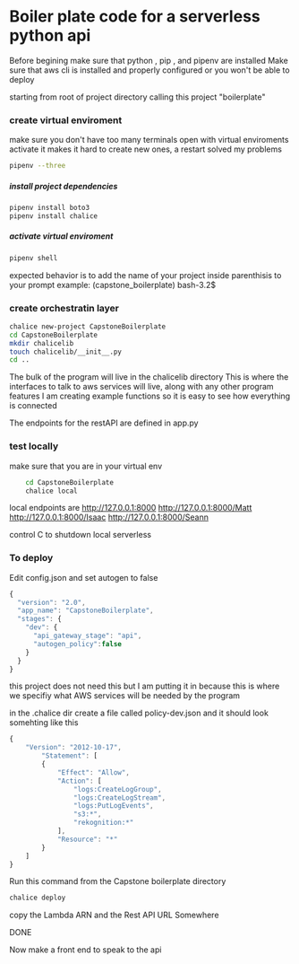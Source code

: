 # Boiler plate code for a serverless python api 

Before begining make sure that python , pip , and pipenv are installed
Make sure that aws cli is installed and properly configured or you won't be able to deploy 

starting from root of project directory calling this project "boilerplate"

### create virtual enviroment 
make sure you don't have too many terminals open with virtual enviroments activate
it makes it hard to create new ones, a restart solved my problems 
```bash
pipenv --three 
```
##### install project dependencies 
```bash
pipenv install boto3
pipenv install chalice 
```
##### activate virtual enviroment 
```bash
pipenv shell
```
expected behavior is to add the name of your project inside parenthisis to your prompt
example: (capstone_boilerplate) bash-3.2$ 

### create orchestratin layer 
```bash
chalice new-project CapstoneBoilerplate
cd CapstoneBoilerplate 
mkdir chalicelib
touch chalicelib/__init__.py
cd ..
```

The bulk of the program will live in the chalicelib directory
This is where the interfaces to talk to aws services will live, along with any other program features
I am creating example functions so it is easy to see how everything is connected

The endpoints for the restAPI are defined in app.py


### test locally 
make sure that you are in your virtual env 
```bash     
    cd CapstoneBoilerplate
    chalice local 
```
local endpoints are 
http://127.0.0.1:8000
http://127.0.0.1:8000/Matt
http://127.0.0.1:8000/Isaac
http://127.0.0.1:8000/Seann 

control C to shutdown local serverless

### To deploy 
Edit config.json and set autogen to false
```javascript 
{
  "version": "2.0",
  "app_name": "CapstoneBoilerplate",
  "stages": {
    "dev": {
      "api_gateway_stage": "api",
      "autogen_policy":false
    }
  }
}
```
this project does not need this but I am putting it in because this is where we specifiy what AWS services will be needed by the program

in the .chalice dir create a file called policy-dev.json and it should look somehting like this 
```javascript
{
    "Version": "2012-10-17",
        "Statement": [
        {
            "Effect": "Allow",
            "Action": [
                "logs:CreateLogGroup",
                "logs:CreateLogStream",
                "logs:PutLogEvents",
                "s3:*",
                "rekognition:*"
            ],
            "Resource": "*"
        }
    ]
}
```

Run this command from the Capstone boilerplate directory
```bash
chalice deploy 
```
    
copy the Lambda ARN and the Rest API URL Somewhere 

DONE 

Now make a front end to speak to the api



